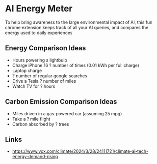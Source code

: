 # AI Energy Meter
To help bring awareness to the large environmental impact of AI, this fun chrome extension keeps track of all your AI queries, and compares the energy used to daily experiences



## Energy Comparison Ideas
- Hours powering a lightbulb 
- Charge iPhone 16 ? number of times (0.01 kWh per full charge)
- Laptop charge
- ? number of regular google searches
- Drive a Tesla ? number of miles
- Watch TV for ? hours

## Carbon Emission Comparison Ideas
- Miles driven in a gas-powered car (assuming 25 mpg)
- Take a ? mile flight
- Carbon absorbed by ? trees

## Links
- https://www.vox.com/climate/2024/3/28/24111721/climate-ai-tech-energy-demand-rising 


